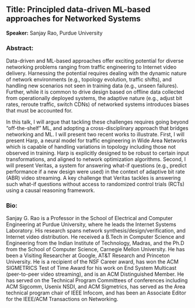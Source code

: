 ## Title:  Principled data-driven ML-based approaches for Networked Systems 
 
**Speaker:**  Sanjay Rao, Purdue University
 
### Abstract:

Data-driven and ML-based approaches offer exciting potential for diverse networking problems ranging from traffic engineering to Internet video delivery.  Harnessing the potential requires dealing with the dynamic nature of network environments (e.g., topology evolution, traffic shifts), and handling new scenarios not seen in training data (e.g., unseen failures). Further, while it is common to drive design based on offline data collected from operationally deployed systems, the adaptive nature (e.g., adjust bit rates, reroute traffic, switch CDNs) of networked systems introduces biases that must be accounted for. 

In this talk, I will argue that tackling these challenges requires going beyond “off-the-shelf” ML,
and adopting a cross-disciplinary approach that bridges networking and ML. I will present two recent works to illustrate. First, I will present Harp, a neural model for traffic engineering in Wide Area Networks which is capable of handling variations in topology including those not observed in training. Harp is explicitly designed to be robust to certain input transformations, and aligned to network optimization algorithms. Second, I will present Veritas, a system for answering what-if questions (e.g., predict performance if a new design were used) in the context of adaptive bit rate (ABR) video streaming. A key challenge that Veritas tackles is answering such what-if questions without access to randomized control trials (RCTs) using a causal reasoning framework.

 
### Bio:

Sanjay G. Rao is a Professor in the School of Electrical and Computer Engineering at Purdue University, where he leads the Internet Systems Laboratory. His research spans network synthesis/design/verification, and Internet video distribution. He received a B.Tech in Computer Science and Engineering from the Indian Institute of Technology, Madras, and the Ph.D from the School of Computer Science, Carnegie Mellon University. He has been a Visiting Researcher at Google, AT&T Research and Princeton University. He is a recipient of the NSF Career award, has won the ACM SIGMETRICS Test of Time Award for his work on End System Multicast (peer-to-peer video streaming), and is an ACM Distinguished Member. He has served on the Technical Program Committees of conferences including ACM Sigcomm, Usenix NSDI, and ACM Sigmetrics, has served as the Area technical program chair of IEEE Infocom, and has been an Associate Editor for the IEEE/ACM Transactions on Networking.
